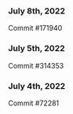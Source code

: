 ### July 8th, 2022

Commit #171940

### July 5th, 2022

Commit #314353


### July 4th, 2022

Commit #72281
